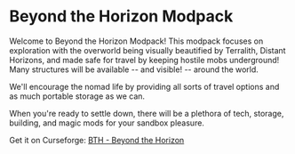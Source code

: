 # Beyond the Horizon Modpack

Welcome to Beyond the Horizon Modpack! This modpack focuses on exploration with the overworld being visually beautified by Terralith, Distant Horizons, 
and made safe for travel by keeping hostile mobs underground! Many structures will be available -- and visible! -- around the world.

We'll encourage the nomad life by providing all sorts of travel options and as much portable storage as we can. 

When you're ready to settle down, there will be a plethora of tech, storage, building, and magic mods for your sandbox pleasure. 

Get it on Curseforge: [BTH - Beyond the Horizon](https://www.curseforge.com/minecraft/modpacks/bth-beyond-the-horizon)
